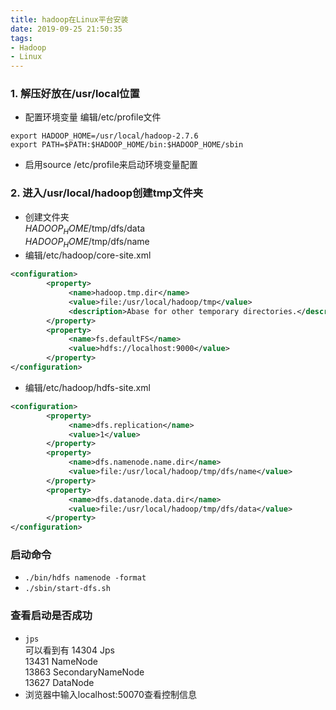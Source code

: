 ```yaml
---
title: hadoop在Linux平台安装
date: 2019-09-25 21:50:35
tags:
- Hadoop
- Linux
---
```

### 1. 解压好放在/usr/local位置
  * 配置环境变量
编辑/etc/profile文件
<!--more-->
```shell
export HADOOP_HOME=/usr/local/hadoop-2.7.6
export PATH=$PATH:$HADOOP_HOME/bin:$HADOOP_HOME/sbin
```
   * 启用source /etc/profile来启动环境变量配置


### 2. 进入/usr/local/hadoop创建tmp文件夹
* 创建文件夹  
 $HADOOP_HOME$/tmp/dfs/data   
  $HADOOP_HOME$/tmp/dfs/name
* 编辑/etc/hadoop/core-site.xml
```xml
<configuration>
        <property>
             <name>hadoop.tmp.dir</name>
             <value>file:/usr/local/hadoop/tmp</value>
             <description>Abase for other temporary directories.</description>
        </property>
        <property>
             <name>fs.defaultFS</name>
             <value>hdfs://localhost:9000</value>
        </property>
</configuration>
```
* 编辑/etc/hadoop/hdfs-site.xml
```xml
<configuration>
        <property>
             <name>dfs.replication</name>
             <value>1</value>
        </property>
        <property>
             <name>dfs.namenode.name.dir</name>
             <value>file:/usr/local/hadoop/tmp/dfs/name</value>
        </property>
        <property>
             <name>dfs.datanode.data.dir</name>
             <value>file:/usr/local/hadoop/tmp/dfs/data</value>
        </property>
</configuration>
```
### 启动命令
* `./bin/hdfs namenode -format`
* `./sbin/start-dfs.sh`
### 查看启动是否成功
* `jps`  
可以看到有
14304 Jps  
13431 NameNode  
13863 SecondaryNameNode  
13627 DataNode  
* 浏览器中输入localhost:50070查看控制信息
